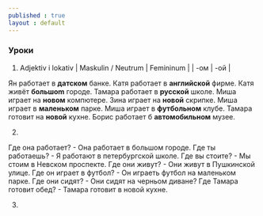 ```yaml
---
published : true
layout : default
---
```


### Уроки

1. Adjektiv i lokativ
| Maskulin / Neutrum | Femininum |
| -ом | -ой |

Ян работает в **датском** банке. Катя работает в **английской** фирме. Катя живёт **большоm** городе.
Тамара работает в **русской** школе. Миша играет на **новом** компютере. Зина играет на **новой** скрипке. 
Миша играет в **маленьком** парке. Миша играет в **футбольном** клубе.
Тамара готовит на **новой** кухне. Борис работает б **автомобильном** музее. 

2.
Где она работает? - Она работает в большом городе. 
Где ты работаешь? - Я работают в петербургской школе.
Где вы стоите?    - Мы стоим в Невском проспекте.
Где они живут?    - Они живут в Пушкинской улице.
Где он играет в футбол? - Он играеть футбол на маленьком парке.
Где они сидят?     - Они сидят на черньом диване? 
Где Тамара готовит обед? - Тамара готовит в новой кухне.

3. 
